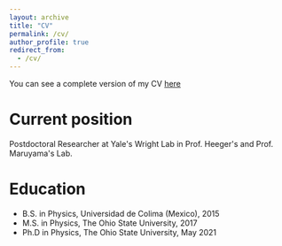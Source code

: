 ```yaml
---
layout: archive
title: "CV"
permalink: /cv/
author_profile: true
redirect_from:
  - /cv/
---
```


You can see a complete version of my CV [here](https://toej93.github.io/files/CV_JTorres.pdf)

Current position
======
Postdoctoral Researcher at Yale's Wright Lab in Prof. Heeger's and Prof. Maruyama's Lab.

Education
======
* B.S. in Physics, Universidad de Colima (Mexico), 2015
* M.S. in Physics, The Ohio State University, 2017
* Ph.D in Physics, The Ohio State University, May 2021

